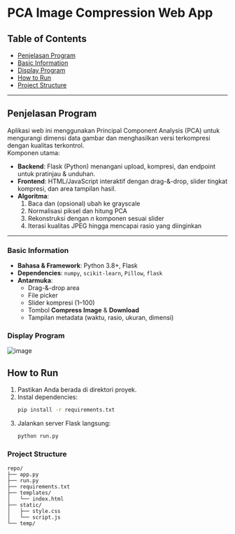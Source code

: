 # PCA Image Compression Web App

## Table of Contents
- [Penjelasan Program](#penjelasan-program)  
- [Basic Information](#basic-information)  
- [Display Program](#display-program)  
- [How to Run](#how-to-run)  
- [Project Structure](#project-structure)  

---

## Penjelasan Program
Aplikasi web ini menggunakan Principal Component Analysis (PCA) untuk mengurangi dimensi data gambar dan menghasilkan versi terkompresi dengan kualitas terkontrol.  
Komponen utama:
- **Backend**: Flask (Python) menangani upload, kompresi, dan endpoint untuk pratinjau & unduhan.  
- **Frontend**: HTML/JavaScript interaktif dengan drag-&-drop, slider tingkat kompresi, dan area tampilan hasil.  
- **Algoritma**:  
  1. Baca dan (opsional) ubah ke grayscale  
  2. Normalisasi piksel dan hitung PCA  
  3. Rekonstruksi dengan _n_ komponen sesuai slider  
  4. Iterasi kualitas JPEG hingga mencapai rasio yang diinginkan  

---

### Basic Information
- **Bahasa & Framework**: Python 3.8+, Flask  
- **Dependencies**: `numpy`, `scikit-learn`, `Pillow`, `flask`  
- **Antarmuka**:
  - Drag-&-drop area  
  - File picker  
  - Slider kompresi (1–100)  
  - Tombol **Compress Image** & **Download**  
  - Tampilan metadata (waktu, rasio, ukuran, dimensi)  

### Display Program
![image](https://github.com/user-attachments/assets/d88481b9-6057-4d5b-b224-53ca45c56916)


## How to Run
1. Pastikan Anda berada di direktori proyek.  
2. Instal dependencies:
   ```bash
   pip install -r requirements.txt
3. Jalankan server Flask langsung:
   ```bash
   python run.py

### Project Structure
```text
repo/
├── app.py                  
├── run.py                  
├── requirements.txt        
├── templates/
│   └── index.html          
├── static/
│   ├── style.css           
│   └── script.js           
└── temp/                   
```
